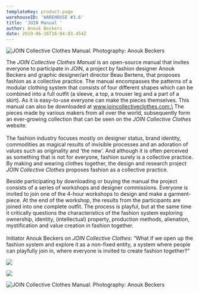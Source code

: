 ```yaml
---
templateKey: product-page
warehouseID: 'WAREHOUSE #3.6'
title: 'JOIN Manual '
author: Anouk Beckers
date: 2019-06-26T16:04:03.454Z
---
```

![JOIN Collective Clothes Manual. Photography: Anouk Beckers ](/img/01_join-manual_photo_anouk-beckers.jpg "JOIN Collective Clothes Manual. Photography: Anouk Beckers ")

The *JOIN Collective Clothes Manual* is an open-source manual that invites everyone to participate in JOIN, a project by fashion designer Anouk Beckers and graphic designer/art director Beau Bertens, that proposes fashion as a collective practice. The manual encompasses the patterns of a modular clothing system that consists of four different shapes which can be combined into a full outfit (a sleeve, a top, a trouser leg and a part of a skirt). As it is easy-to-use everyone can make the pieces themselves. This manual can also be downloaded at www.joincollectiveclothes.com.\
The pieces made by various makers from all over the world, subsequently form an ever-growing collection that can be seen on the *JOIN Collective Clothes* website.\
\
The fashion industry focuses mostly on designer status, brand identity, commodities as magical results of invisible processes and an adoration of values such as originality and ‘the new’. And although it is often perceived as something that is not for everyone, fashion surely is a collective practice. By making and wearing clothes together, the design and research project *JOIN Collective Clothes* proposes fashion as a collective practice.

Beside participating by downloading or buying the manual the project consists of a series of workshops and designer commissions. Everyone is invited to join one of the 4-hour workshops to design and make a garment-piece. At the end of the workshop, the results from the participants are joined into one complete outfit. The process is playful, but at the same time it critically questions the characteristics of the fashion system exploring ownership, identity, (intellectual) property, production methods, alienation, mystification and value creation in fashion together.\
\
Initiator Anouk Beckers on *JOIN Collective Clothes*: “What if we open up the fashion system and explore it as a non-fixed entity, a system where people can playfully join in, where everyone is invited to create fashion together?”

![](/img/03_join-manual_photo_anouk-beckers.jpg)

![](/img/05_join-manual_photo_anouk-beckers.jpg)

![JOIN Collective Clothes Manual. Photography: Anouk Beckers ](/img/09_join-manual_photo_anouk-beckers.jpg "JOIN Collective Clothes Manual. Photography: Anouk Beckers ")